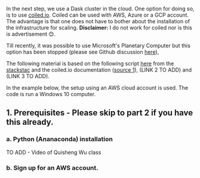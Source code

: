 In the next step, we use a Dask cluster in the cloud. One option for doing so, is to use [coiled.io](https://www.coiled.io/). 
Coiled can be used with AWS, Azure or a GCP account. The advantage is that one does not have to bother about the installation of the infrastructure for scaling. 
**Disclaimer:** I do not work for coiled nor is this is advertisement :blush:.

Till recently, it was possible to use Microsoft's Planetary Computer but this option has been stopped (please see Github discussion [here](https://github.com/microsoft/PlanetaryComputer/discussions/347)),

The following material is based on the following script [here](https://stackstac.readthedocs.io/en/latest/examples/cluster.html) from the [stackstac](https://stackstac.readthedocs.io/en/latest/index.html#) and the coiled.io documentation ([source 1](https://docs.coiled.io/user_guide/setup/index.html)), (LINK 2 TO ADD) and (LINK 3 TO ADD).

In the example below, the setup using an AWS cloud account is used. The code is run a Windows 10 computer. 

## 1. Prerequisites - Please skip to part 2 if you have this already. 

### a. Python (Ananaconda) installation

TO ADD - Video of Quisheng Wu class

### b. Sign up for an AWS account. 


   



 
